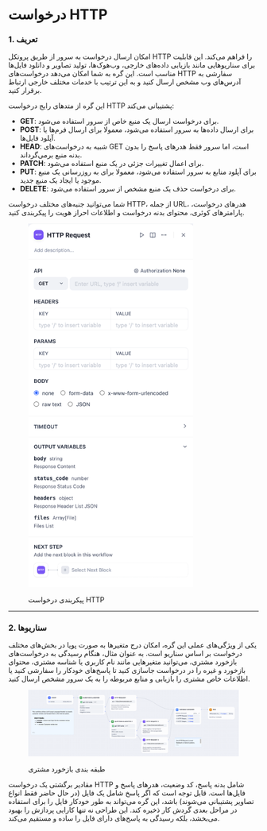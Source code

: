 # درخواست HTTP

### 1. تعریف

امکان ارسال درخواست به سرور از طریق پروتکل HTTP را فراهم می‌کند. این قابلیت برای سناریوهایی مانند بازیابی داده‌های خارجی، وب‌هو‌ک‌ها، تولید تصاویر و دانلود فایل‌ها مناسب است. این گره به شما امکان می‌دهد درخواست‌های HTTP سفارشی به آدرس‌های وب مشخص ارسال کنید و به این ترتیب با خدمات مختلف خارجی ارتباط برقرار کنید.

این گره از متدهای رایج درخواست HTTP پشتیبانی می‌کند:

* **GET**: برای درخواست ارسال یک منبع خاص از سرور استفاده می‌شود.
* **POST**: برای ارسال داده‌ها به سرور استفاده می‌شود، معمولا برای ارسال فرم‌ها یا آپلود فایل‌ها.
* **HEAD**: شبیه به درخواست‌های GET است، اما سرور فقط هدرهای پاسخ را بدون بدنه منبع برمی‌گرداند.
* **PATCH**: برای اعمال تغییرات جزئی در یک منبع استفاده می‌شود.
* **PUT**: برای آپلود منابع به سرور استفاده می‌شود، معمولا برای به روزرسانی یک منبع موجود یا ایجاد یک منبع جدید.
* **DELETE**: برای درخواست حذف یک منبع مشخص از سرور استفاده می‌شود.

شما می‌توانید جنبه‌های مختلف درخواست HTTP، از جمله URL، هدرهای درخواست، پارامترهای کوئری، محتوای بدنه درخواست و اطلاعات احراز هویت را پیکربندی کنید.

<figure><img src="../../../.gitbook/assets/workflow-http-request-node.png" alt="" width="332"><figcaption><p>پیکربندی درخواست HTTP</p></figcaption></figure>

***

### 2. سناریوها

یکی از ویژگی‌های عملی این گره، امکان درج متغیرها به صورت پویا در بخش‌های مختلف درخواست بر اساس سناریو است. به عنوان مثال، هنگام رسیدگی به درخواست‌های بازخورد مشتری، می‌توانید متغیرهایی مانند نام کاربری یا شناسه مشتری، محتوای بازخورد و غیره را در درخواست جاسازی کنید تا پاسخ‌های خودکار را سفارشی کنید یا اطلاعات خاص مشتری را بازیابی و منابع مربوطه را به یک سرور مشخص ارسال کنید.

<figure><img src="../../../.gitbook/assets/customer-feedback-classification.png" alt=""><figcaption><p>طبقه بندی بازخورد مشتری</p></figcaption></figure>

مقادیر برگشتی یک درخواست HTTP شامل بدنه پاسخ، کد وضعیت، هدرهای پاسخ و فایل‌ها است. قابل توجه است که اگر پاسخ شامل یک فایل (در حال حاضر فقط انواع تصاویر پشتیبانی می‌شوند) باشد، این گره می‌تواند به طور خودکار فایل را برای استفاده در مراحل بعدی گردش کار ذخیره کند. این طراحی نه تنها کارایی پردازش را بهبود می‌بخشد، بلکه رسیدگی به پاسخ‌های دارای فایل را ساده و مستقیم می‌کند.
